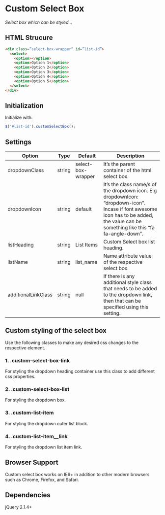 # Custom Select Box
_Select box which can be styled..._

## HTML Strucure

```html
<div class=”select-box-wrapper“ id=”list-id”>
  <select>
    <option></option>
    <option>Option 1</option>
    <option>Option 2</option>
    <option>Option 3</option>
    <option>Option 4</option>
    <option>Option 5</option>
  </select>
</div>
```

## Initialization
Initialize with:
```javascript
$('#list-id').customSelectBox();
```

## Settings

Option | Type | Default | Description
------ | ---- | ------- | -----------
dropdownClass | string | select-box-wrapper | It’s the parent container of the html select box.
dropdownIcon | string | default | It’s the class name/s of the dropdown icon. E.g dropdownIcon: “dropdown-icon”. Incase if font awesome icon has to be added, the value can be something like this “fa fa-angle-down”.
listHeading | string | List Items | Custom Select box list heading.
listName | string | list_name | Name attribute value of the respective select box.
additionalLinkClass | string | null | If there is any additional style class that needs to be added to the dropdown link, then that can be specified using this setting.

## Custom styling of the select box
Use the following classes to make any desired css changes to the respective element.

### 1.	.custom-select-box-link
For styling the dropdown heading container use this class to add different css properties.

### 2.	.custom-select-box-list
For styling the dropdown box.

### 3.	.custom-list-item
For styling the dropdown outer list block.

### 4.	.custom-list-item__link
For styling the dropdown list item link.

## Browser Support
Custom select box works on IE9+ in addition to other modern browsers such as Chrome, Firefox, and Safari.

## Dependencies
jQuery 2.1.4+

